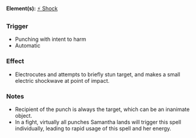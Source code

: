 **Element(s):** [⚡️ Shock](<../../../Magic/Elements/⚡️ Shock.md>)
### Trigger
- Punching with intent to harm 
- Automatic
### Effect
- Electrocutes and attempts to briefly stun target, and makes a small electric shockwave at point of impact.
### Notes
- Recipient of the punch is always the target, which can be an inanimate object.
- In a fight, virtually all punches Samantha lands will trigger this spell individually, leading to rapid usage of this spell and her energy.